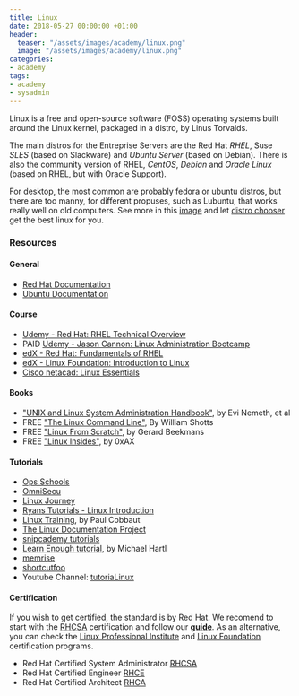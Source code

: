 ```yaml
---
title: Linux
date: 2018-05-27 00:00:00 +01:00
header:
  teaser: "/assets/images/academy/linux.png"
  image: "/assets/images/academy/linux.png"
categories:
- academy
tags:
- academy
- sysadmin
---
```


Linux is a free and open-source software (FOSS) operating systems built around the Linux kernel, packaged in a distro, by Linus Torvalds.

The main distros for the Entreprise Servers are the Red Hat *RHEL*, Suse *SLES* (based on Slackware) and *Ubuntu Server* (based on Debian). There is also the community version of RHEL, *CentOS*, *Debian* and *Oracle Linux* (based on RHEL, but with Oracle Support).

For desktop, the most common are probably fedora or ubuntu distros, but there are too manny, for different propuses, such as Lubuntu, that works really well on old computers. See more in this [image](http://futurist.se/gldt/wp-content/uploads/12.09/gldt1209.svg) and let [distro chooser](https://distrochooser.de/en) get the best linux for you.


### Resources

#### General
* [Red Hat Documentation](https://access.redhat.com/documentation/en-us/red_hat_enterprise_linux)
* [Ubuntu Documentation](https://help.ubuntu.com/community/Servers)

#### Course
* [Udemy - Red Hat: RHEL Technical Overview](https://www.udemy.com/red-hat-enterprise-linux-technical-overview/)
* PAID [Udemy - Jason Cannon: Linux Administration Bootcamp](https://www.udemy.com/linux-administration-bootcamp/)
* [edX - Red Hat: Fundamentals of RHEL](https://www.edx.org/course/fundamentals-red-hat-enterprise-linux-red-hat-rh066x)
* [edX - Linux Foundation: Introduction to Linux](https://www.edx.org/course/introduction-linux-linuxfoundationx-lfs101x-1)
* [Cisco netacad: Linux Essentials](https://www.netacad.com/campaign/linux-essentials3)

#### Books
* ["UNIX and Linux System Administration Handbook"](https://www.amazon.com/dp/0131480057/), by Evi Nemeth,  et al
*	FREE ["The Linux Command Line"](http://linuxcommand.org/tlcl.php), By William Shotts
* FREE ["Linux From Scratch"](http://www.linuxfromscratch.org/lfs/view/stable/), by Gerard Beekmans
* FREE ["Linux Insides"](https://0xax.gitbooks.io/linux-insides/), by 0xAX

#### Tutorials
* [Ops Schools](http://www.omnisecu.com/gnu-linux/index.php)
* [OmniSecu](http://www.opsschool.org/en/latest/unix_101.htm)
* [Linux Journey](https://linuxjourney.com/)
* [Ryans Tutorials - Linux Introduction](https://ryanstutorials.net/linuxtutorial/)
* [Linux Training](http://linux-training.be/), by Paul Cobbaut
* [The Linux Documentation Project](https://www.tldp.org/guides.html)
* [snipcademy tutorials](https://code.snipcademy.com/tutorials/linux-command-line)
* [Learn Enough tutorial](https://www.learnenough.com/command-line-tutorial), by Michael Hartl
* [memrise](https://www.memrise.com/course/50252/shell-fu/)
* [shortcutfoo](https://www.shortcutfoo.com/app/dojos/command-line)
* Youtube Channel: [tutoriaLinux](https://www.youtube.com/channel/UCvA_wgsX6eFAOXI8Rbg_WiQ)

#### Certification
If you wish to get certified, the standard is by Red Hat. We recomend to start with the [RHCSA](https://www.redhat.com/en/services/certification/rhcsa) certification and follow our **[guide](/RHCSA/0-start/)**. As an alternative, you can check the [Linux Professional Institute](http://www.lpi.org/our-certifications/summary-of-certifications) and [Linux Foundation](https://training.linuxfoundation.org/certification) certification programs.

* Red Hat Certified System Administrator [RHCSA](https://www.redhat.com/en/services/certification/rhcsa)
* Red Hat Certified Engineer [RHCE](https://www.redhat.com/en/services/certification/rhce)
* Red Hat Certified Architect [RHCA](https://www.redhat.com/en/services/certification/rhca)
